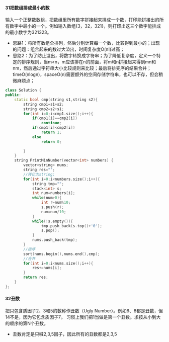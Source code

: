 #### 31把数组排成最小的数

输入一个正整数数组，把数组里所有数字拼接起来排成一个数，打印能拼接出的所有数字中最小的一个。例如输入数组{3，32，321}，则打印出这三个数字能排成的最小数字为321323。

* 思路1：将所有数组全排列，然后分别计算每一个数，比较得到最小的；出现的问题：组合起来的数过大溢出，时间复杂度O(n!)过高；
* 思路2：为了防止溢出，将数字转换成字符串；为了降低复杂度，定义一个特定的排序规则，当m<n，m应该排在n的前面，将m和n拼接起来得到mn和nm，然后通过字符串大小比较规则来比较；最后将排完序的结果合并；timeO(nlogn)，spaceO(n)需要额外的空间存储字符串，也可以不存，但会稍微麻烦点；

```c++
class Solution {
public:
    static bool cmp(string s1,string s2){
        string cmp1=s1+s2;
        string cmp2=s2+s1;
        for(int i=0;i<cmp1.size();i++){
            if(cmp1[i]==cmp2[i])
                continue;
            if(cmp1[i]<cmp2[i])
                return 1;
            else
                return 0;
                
        }
    }
    string PrintMinNumber(vector<int> numbers) {
        vector<string> nums;
        string res="";
        //转化为string;
        for(int i=0;i<numbers.size();i++){
            string tmp="";
            stack<int> s;
            int num=numbers[i];
            while(num>0){
                int r=num%10;
                s.push(r);
                num=num/10;
            }
            while(!s.empty()){
                tmp.push_back(s.top()+'0');
                s.pop();
            }
            nums.push_back(tmp);
        }
        //排序
        sort(nums.begin(),nums.end(),cmp);
        //合并
        for(int i=0;i<nums.size();i++){
            res+=nums[i];
        }
        return res;
    }
};
```

#### 32丑数

把只包含质因子2、3和5的数称作丑数（Ugly Number）。例如6、8都是丑数，但14不是，因为它包含质因子7。 习惯上我们把1当做是第一个丑数。求按从小到大的顺序的第N个丑数。

* 丑数肯定是只喊2,3,5因子，因此所有的丑数都是2,3,5
